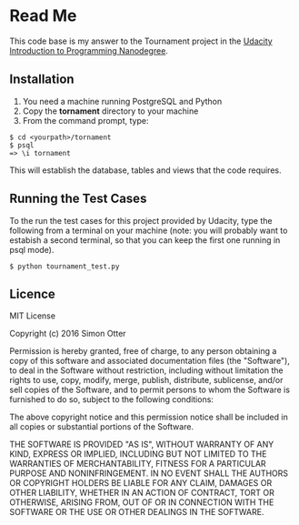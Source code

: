 # Read Me
This code base is my answer to the Tournament project in the [Udacity Introduction to Programming Nanodegree](https://www.udacity.com/course/intro-to-programming-nanodegree--nd000).
## Installation
1. You need a machine running PostgreSQL and Python
2. Copy the **tornament** directory to your machine
3. From the command prompt, type:
```
$ cd <yourpath>/tornament
$ psql
=> \i tornament
```
This will establish the database, tables and views that the code requires.
## Running the Test Cases
To the run the test cases for this project provided by Udacity, type the following from a terminal on your machine (note: you will probably want to estabish a second terminal, so that you can keep the first one running in psql mode).
```
$ python tournament_test.py
```
## Licence
MIT License

Copyright (c) 2016 Simon Otter

Permission is hereby granted, free of charge, to any person obtaining a copy of this software and associated documentation files (the "Software"), to deal in the Software without restriction, including without limitation the rights to use, copy, modify, merge, publish, distribute, sublicense, and/or sell copies of the Software, and to permit persons to whom the Software is furnished to do so, subject to the following conditions:

The above copyright notice and this permission notice shall be included in all copies or substantial portions of the Software.

THE SOFTWARE IS PROVIDED "AS IS", WITHOUT WARRANTY OF ANY KIND, EXPRESS OR IMPLIED, INCLUDING BUT NOT LIMITED TO THE WARRANTIES OF MERCHANTABILITY, FITNESS FOR A PARTICULAR PURPOSE AND NONINFRINGEMENT. IN NO EVENT SHALL THE AUTHORS OR COPYRIGHT HOLDERS BE LIABLE FOR ANY CLAIM, DAMAGES OR OTHER
LIABILITY, WHETHER IN AN ACTION OF CONTRACT, TORT OR OTHERWISE, ARISING FROM, OUT OF OR IN CONNECTION WITH THE SOFTWARE OR THE USE OR OTHER DEALINGS IN THE SOFTWARE.

